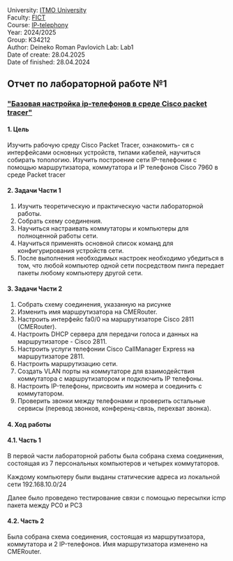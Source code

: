 University: [ITMO University](https://itmo.ru/ru/)  
Faculty: [FICT](https://fict.itmo.ru)  
Course: [IP-telephony](https://itmo-ict-faculty.github.io/ip-telephony/)  
Year: 2024/2025  
Group: K34212  
Author: Deineko Roman Pavlovich
Lab: Lab1  
Date of create: 28.04.2025  
Date of finished: 28.04.2024  


## Отчет по лабораторной работе №1
### ["Базовая настройка ip-телефонов в среде Сisco packet tracer"](https://itmo-ict-faculty.github.io/ip-telephony/education/labs2023_2024/lab1/lab1/)

#### 1. Цель  
Изучить рабочую среду Cisco Packet Tracer, ознакомить- ся с интерфейсами основных устройств, типами кабелей, научиться собирать топологию. Изучить построение сети IP-телефонии с помощью маршрутизатора, коммутатора и IP телефонов Cisco 7960 в среде Packet tracer

#### 2. Задачи Части 1

1. Изучить теоретическую и практическую части лабораторной работы.
2. Собрать схему соединения.
3. Научиться настраивать коммутаторы и компьютеры для полноценной работы сети.
4. Научиться применять основной список команд для конфигурирования устройств сети.
5. После выполнения необходимых настроек необходимо убедиться в том, что любой компьютер одной сети посредством пинга передает пакеты любому компьютеру другой сети.

#### 3. Задачи Части 2

1. Собрать схему соединения, указанную на рисунке
2. Изменить имя маршрутизатора на CMERouter.
3. Настроить интерфейс fa0/0 на маршрутизаторе Cisco 2811 (CMERouter).
4. Настроить DHCP сервера для передачи голоса и данных на маршрутизаторе - Cisco 2811.
5. Настроить услуги телефонии Cisco CallManager Express на маршрутизаторе 2811.
6. Настроить маршрутизацию сети.
7. Создать VLAN порты на коммутаторе для взаимодействия коммутатора с маршрутизатором и подключить IP телефоны.
8. Настроить IP-телефоны, присвоить им номера и соединить с коммутатором.
9. Проверить звонки между телефонами и проверить остальные сервисы (перевод звонков, конференц-связь, перехват звонка).

#### 4. Ход работы

#### 4.1. Часть 1

В первой части лабораторной работы была собрана схема соединения, состоящая из 7 персональных компьютеров и четырех коммутаторов.

Каждому компьютеру были выданы статические адреса из локальной сети 192.168.10.0/24

Далее было проведено тестирование связи с помощью пересылки icmp пакета между PC0 и PC3

#### 4.2. Часть 2

Была собрана схема соединения, состоящая из маршрутизатора, коммутатора и 2 IP-телефонов. Имя маршрутизатора изменено на CMERouter.

